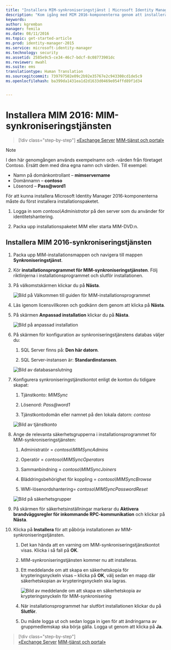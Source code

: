 ```yaml
---
title: "Installera MIM-synkroniseringstjänst | Microsoft Identity Manager"
description: "Kom igång med MIM 2016-komponenterna genom att installera och konfigurera Synkroniseringstjänsten."
keywords: 
author: kgremban
manager: femila
ms.date: 08/11/2016
ms.topic: get-started-article
ms.prod: identity-manager-2015
ms.service: microsoft-identity-manager
ms.technology: security
ms.assetid: 2585e9c5-ce34-46c7-bdcf-8c08773901dc
ms.reviewer: mwahl
ms.suite: ems
translationtype: Human Translation
ms.sourcegitcommit: 739797502e09c2b92e35767e2c943308cd1de5c9
ms.openlocfilehash: ba399da1431ea1d2d1633d0469e054ffd89f1d34


---
```


# Installera MIM 2016: MIM-synkroniseringstjänsten

>[!div class="step-by-step"]
[«Exchange Server](prepare-server-exchange.md)
[MIM-tjänst och portal»](install-mim-service-portal.md)

> [!NOTE]
> I den här genomgången används exempelnamn och -värden från företaget Contoso. Ersätt dem med dina egna namn och värden. Till exempel:
> - Namn på domänkontrollant – **mimservername**
> - Domännamn – **contoso**
> - Lösenord – **Pass@word1**

För att kunna installera Microsoft Identity Manager 2016-komponenterna måste du först installera installationspaketet.

1. Logga in som *contoso\Administrator* på den server som du använder för identitetshantering.

2. Packa upp installationspaketet MIM eller starta MIM-DVD:n.

## Installera MIM 2016-synkroniseringstjänsten

1. Packa upp MIM-installationsmappen och navigera till mappen **Synkroniseringstjänst**.

2. Kör **installationsprogrammet för MIM-synkroniseringstjänsten**. Följ riktlinjerna i installationsprogrammet och slutför installationen.

3. På välkomstskärmen klickar du på **Nästa**.

    ![Bild på Välkommen till guiden för MIM-installationsprogrammet](media/MIM-Install1.png)

4. Läs igenom licensvillkoren och godkänn dem genom att klicka på **Nästa**.

5. På skärmen **Anpassad installation** klickar du på **Nästa**.

    ![Bild på anpassad installation](media/MIM-Install2.png)

6.  På skärmen för konfiguration av synkroniseringstjänstens databas väljer du:

    1.  SQL Server finns på: **Den här datorn**.

    2.  SQL Server-instansen är: **Standardinstansen**.

    ![Bild av databasanslutning](media/MIM-Install3.png)

7.  Konfigurera synkroniseringstjänstkontot enligt de konton du tidigare skapat:

    1.  Tjänstkonto: *MIMSync*

    2.  Lösenord: *Pass@word1*

    3.  Tjänstkontodomän eller namnet på den lokala datorn: *contoso*

    ![Bild av tjänstkonto](media/MIM-Install4.png)

8.  Ange de relevanta säkerhetsgrupperna i installationsprogrammet för MIM-synkroniseringstjänsten:

    1. Administratör = *contoso\MIMSyncAdmins*

    2. Operatör = *contoso\MIMSyncOperators*

    3. Sammanbindning = *contoso\MIMSyncJoiners*

    4. Bläddringsbehörighet för koppling = *contoso\MIMSyncBrowse*

    5. WMI-lösenordshantering= *contoso\MIMSyncPasswordReset*

    ![Bild på säkerhetsgrupper](media/MIM-Install5.png)

9. På skärmen för säkerhetsinställningar markerar du **Aktivera brandväggsregler för inkommande RPC-kommunikation** och klickar på **Nästa**.

10. Klicka på **Installera** för att påbörja installationen av MIM-synkroniseringstjänsten.

    1. Det kan hända att en varning om MIM-synkroniseringstjänstkontot visas. Klicka i så fall på **OK**.

    2. MIM-synkroniseringstjänsten kommer nu att installeras.

    3. Ett meddelande om att skapa en säkerhetskopia för krypteringsnyckeln visas – klicka på **OK**, välj sedan en mapp där säkerhetskopian av krypteringsnyckeln ska lagras.

        ![Bild av meddelande om att skapa en säkerhetskopia av krypteringsnyckeln för MIM-synkronisering](media/MIM-Install7.png)

    4. När installationsprogrammet har slutfört installationen klickar du på **Slutför**.

    5. Du måste logga ut och sedan logga in igen för att ändringarna av gruppmedlemskap ska börja gälla. Logga ut genom att klicka på **Ja**.

>[!div class="step-by-step"]  
[«Exchange Server](prepare-server-exchange.md)
[MIM-tjänst och portal»](install-mim-service-portal.md)



<!--HONumber=Aug16_HO2-->


